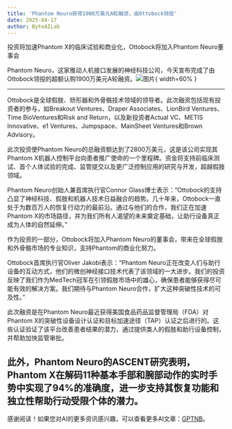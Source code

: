 ```yaml
---
title: 'Phantom Neuro获得1900万美元A轮融资，由Ottobock领投'
date: 2025-04-17
author: ByteAILab
---
```


投资将加速Phantom X的临床试验和商业化，Ottobock将加入Phantom Neuro董事会

Phantom Neuro，这家推动人机接口发展的神经科技公司，今天宣布完成了由Ottobock领投的超额认购1900万美元A轮融资。![图片](https://ai-techpark.com/wp-content/uploads/Phantom-Neuro.jpg){ width=60% }

---
Ottobock是全球假肢、矫形器和外骨骼技术领域的领导者。此次融资包括现有投资者的参与，如Breakout Ventures、Draper Associates、LionBird Ventures、Time BioVentures和Risk and Return，以及新投资者Actual VC、METIS Innovative、e1 Ventures、Jumpspace、MainSheet Ventures和Brown Advisory。

此次投资使Phantom Neuro的总融资额达到了2800万美元，这是该公司实现其Phantom X机器人控制平台向患者推广使命的一个里程碑。资金将支持前临床测试、首个人体试验的完成、监管提交以及更广泛控制应用的研究与开发，超越假肢领域。

Phantom Neuro创始人兼首席执行官Connor Glass博士表示：“Ottobock的支持凸显了神经科技、假肢和机器人技术日益融合的趋势。几十年来，Ottobock一直处于为数百万人的恢复行动力的最前沿。通过与他们的合作，我们正在加速Phantom X的市场路径，并为我们所有人渴望的未来奠定基础，让助行设备真正成为人体的自然延伸。”

作为投资的一部分，Ottobock将加入Phantom Neuro的董事会，带来在全球假肢和外骨骼市场的专业知识，支持Phantom的商业化努力。

Ottobock首席执行官Oliver Jakobi表示：“Phantom Neuro正在改变人们与助行设备的互动方式，他们的微创神经接口技术代表了该领域的一大进步。我们的投资反映了我们作为MedTech冠军在引领假肢市场中的雄心，确保患者能够获得尽可能有效的解决方案。我们期待与Phantom Neuro合作，扩大这种突破性技术的可及性。”

此次融资是在Phantom Neuro最近获得美国食品药品监督管理局（FDA）对Phantom X的突破性设备设计认证和目标加速途径（TAP）认证之后进行的。这些认证验证了该平台改善患者结果的潜力，通过提供类人的假肢和助行设备控制，并帮助加快监管审批。

此外，Phantom Neuro的ASCENT研究表明，Phantom X在解码11种基本手部和腕部动作的实时手势中实现了94%的准确度，进一步支持其恢复功能和独立性帮助行动受限个体的潜力。
---
感谢阅读！如果您对AI的更多资讯感兴趣，可以查看更多AI文章：[GPTNB](https://gptnb.com)。